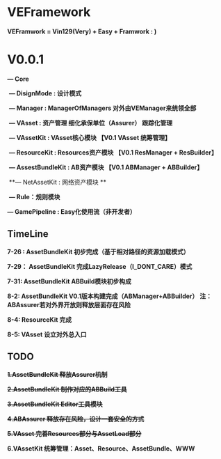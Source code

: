 # VEFramework
**VEFramwork = Vin129(Very) + Easy + Framwork  : )**



# V0.0.1

**— Core**

​	**— DisignMode  : 设计模式**

​	**— Manager : ManagerOfManagers   对外由VEManager来统领全部**

​	**— VAsset  : 资产管理    细化承保单位（Assurer） 跟踪化管理**

​		**— VAssetKit : VAsset核心模块  【V0.1  VAsset 统筹管理】**

​		**— ResourceKit : Resources资产模块  【V0.1  ResManager + ResBuilder】**

​		**— AssestBundleKit : AB资产模块  【V0.1  ABManager + ABBuilder】**

​		**— NetAssetKit : 网络资产模块  **

​		**— Rule：规则模块**



**— GamePipeline : Easy化使用流（非开发者）**





## TimeLine

**7-26 :   AssetBundleKit 初步完成（基于相对路径的资源加载模式）**

**7-29： AssetBundleKit 完成LazyRelease（I_DONT_CARE）模式**

**7-31:    AssetBundleKit ABBuild模块初步构成**

**8-2:    AssetBundleKit V0.1版本构建完成（ABManager+ABBuilder） 注：ABAssurer若对外界开放则释放层面存在风险**

**8-4:  ResourceKit 完成**

**8-5:  VAsset 设立对外总入口**

## TODO

**~~1.AssetBundleKit 释放Assurer机制~~**

**~~2.AssetBundleKit 制作对应的ABBuild工具~~**

**~~3.AssetBundleKit Editor工具模块~~**

**~~4.ABAssurer 释放存在风险，设计一套安全的方式~~**

**~~5.VAsset 完善Resources部分与AssetLoad部分~~**

**6.VAssetKit 统筹管理：Asset、Resource、AssetBundle、WWW**